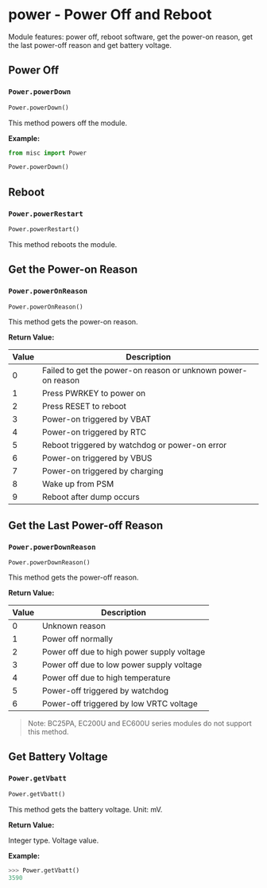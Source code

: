 # power - Power Off and Reboot

Module features: power off, reboot software, get the power-on reason, get the last power-off reason and get battery voltage.

## Power Off

### `Power.powerDown`

```python
Power.powerDown()
```

This method powers off the module.

**Example:**

```python
from misc import Power

Power.powerDown()
```

## Reboot

### `Power.powerRestart`

```python
Power.powerRestart()
```

This method reboots the module.

## Get the Power-on Reason

### `Power.powerOnReason`

```python
Power.powerOnReason()
```

This method gets the power-on reason.

**Return Value:**

| Value | Description                                                  |
| ----- | ------------------------------------------------------------ |
| 0     | Failed to get the power-on reason or unknown power-on reason |
| 1     | Press PWRKEY to power on                                     |
| 2     | Press RESET to reboot                                        |
| 3     | Power-on triggered by VBAT                                   |
| 4     | Power-on triggered by RTC                                    |
| 5     | Reboot triggered by watchdog or power-on error               |
| 6     | Power-on triggered by VBUS                                   |
| 7     | Power-on triggered by charging                               |
| 8     | Wake up from PSM                                             |
| 9     | Reboot after dump occurs                                     |

## Get the Last Power-off Reason

### `Power.powerDownReason`

```
Power.powerDownReason()
```

This method gets the power-off reason.

**Return Value:**

| Value | Description                                |
| ----- | ------------------------------------------ |
| 0     | Unknown reason                             |
| 1     | Power off normally                         |
| 2     | Power off due to high power supply voltage |
| 3     | Power off due to low power supply voltage  |
| 4     | Power off due to high temperature          |
| 5     | Power-off triggered by watchdog            |
| 6     | Power-off triggered by low VRTC voltage    |

> Note: BC25PA, EC200U and EC600U series modules do not support this method.

## Get Battery Voltage

### `Power.getVbatt`

```python
Power.getVbatt()
```

This method gets the battery voltage. Unit: mV.

**Return Value:**

Integer type. Voltage value.

**Example:**

```python
>>> Power.getVbatt()
3590
```

